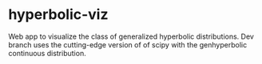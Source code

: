 # hyperbolic-viz
Web app to visualize the class of generalized hyperbolic distributions. Dev branch uses the cutting-edge version of
of scipy with the genhyperbolic continuous distribution.
